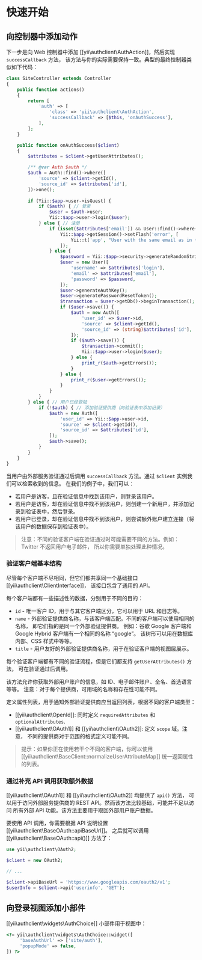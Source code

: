 快速开始
========

## 向控制器中添加动作

下一步是向 Web 控制器中添加 [[yii\authclient\AuthAction]]，然后实现 `successCallback` 方法，
该方法与你的实际需要保持一致。典型的最终控制器类似如下代码：

```php
class SiteController extends Controller
{
    public function actions()
    {
        return [
            'auth' => [
                'class' => 'yii\authclient\AuthAction',
                'successCallback' => [$this, 'onAuthSuccess'],
            ],
        ];
    }

    public function onAuthSuccess($client)
    {
        $attributes = $client->getUserAttributes();

        /** @var Auth $auth */
        $auth = Auth::find()->where([
            'source' => $client->getId(),
            'source_id' => $attributes['id'],
        ])->one();
        
        if (Yii::$app->user->isGuest) {
            if ($auth) { // 登录
                $user = $auth->user;
                Yii::$app->user->login($user);
            } else { // 注册
                if (isset($attributes['email']) && User::find()->where(['email' => $attributes['email']])->exists()) {
                    Yii::$app->getSession()->setFlash('error', [
                        Yii::t('app', "User with the same email as in {client} account already exists but isn't linked to it. Login using email first to link it.", ['client' => $client->getTitle()]),
                    ]);
                } else {
                    $password = Yii::$app->security->generateRandomString(6);
                    $user = new User([
                        'username' => $attributes['login'],
                        'email' => $attributes['email'],
                        'password' => $password,
                    ]);
                    $user->generateAuthKey();
                    $user->generatePasswordResetToken();
                    $transaction = $user->getDb()->beginTransaction();
                    if ($user->save()) {
                        $auth = new Auth([
                            'user_id' => $user->id,
                            'source' => $client->getId(),
                            'source_id' => (string)$attributes['id'],
                        ]);
                        if ($auth->save()) {
                            $transaction->commit();
                            Yii::$app->user->login($user);
                        } else {
                            print_r($auth->getErrors());
                        }
                    } else {
                        print_r($user->getErrors());
                    }
                }
            }
        } else { // 用户已经登陆
            if (!$auth) { // 添加验证提供商（向验证表中添加记录）
                $auth = new Auth([
                    'user_id' => Yii::$app->user->id,
                    'source' => $client->getId(),
                    'source_id' => $attributes['id'],
                ]);
                $auth->save();
            }
        }
    }
}
```

当用户由外部服务验证通过后调用 `successCallback` 方法。通过 `$client` 实例我们可以检索收到的信息。
在我们的例子中，我们可以：
 
- 若用户是访客，且在验证信息中找到该用户，则登录该用户。
- 若用户是访客，却在验证信息中找不到该用户，则创建一个新用户，并添加记录到验证表中，然后登录。
- 若用户已登录，却在验证信息中找不到该用户，则尝试额外账户建立连接（将该用户的数据保存到验证表中）。

> 注意：不同的验证客户端在验证通过时可能需要不同的方法。例如：Twitter 不返回用户电子邮件，
  所以你需要单独处理此种情况。

### 验证客户端基本结构

尽管每个客户端不尽相同，但它们都共享同一个基础接口 [[yii\authclient\ClientInterface]]，
该接口包含了通用的 API。

每个客户端都有一些描述性的数据，分别用于不同的目的：

- `id` - 唯一客户 ID，用于与其它客户端区分，它可以用于 URL 和日志等。
- `name` - 外部验证提供商名称，与该客户端匹配。不同的客户端可以使用相同的名称，
  即它们指的是同一个外部验证提供商。
  例如：谷歌 Google 客户端和 Google Hybrid 客户端有一个相同的名称 “google”。
  该树形可以用在数据库内部、CSS 样式中等等。
- `title` - 用户友好的外部验证提供商名称，用于在验证客户端的视图层展示。

每个验证客户端都有不同的验证流程，但是它们都支持 `getUserAttributes()` 方法，
可在验证通过后调用。

该方法允许你获取外部用户账户的信息，如 ID、电子邮件账户、全名、首选语言等等。
注意：对于每个提供商，可用域的名称和存在性可能不同。

定义属性列表，用于通知外部验证提供商应当返回列表，根据不同的客户端类型：

- [[yii\authclient\OpenId]]: 同时定义 `requiredAttributes` 和 `optionalAttributes`.
- [[yii\authclient\OAuth1]] 和 [[yii\authclient\OAuth2]]: 定义 `scope` 域。注意，
  不同的提供商对于范围的格式定义可能不同。

> 提示：如果你正在使用若干个不同的客户端，你可以使用 [[yii\authclient\BaseClient::normalizeUserAttributeMap]] 统一返回属性的列表。

### 通过补充 API 调用获取额外数据

[[yii\authclient\OAuth1]] 和 [[yii\authclient\OAuth2]] 均提供了 `api()` 方法，
可以用于访问外部服务提供商的 REST API。然而该方法比较基础，可能并不足以访问
所有外部 API 功能。该方法主要用于取回外部用户账户数据。

要使用 API 调用，你需要根据 API 说明设置 [[yii\authclient\BaseOAuth::apiBaseUrl]]。
之后就可以调用 [[yii\authclient\BaseOAuth::api()]] 方法了：

```php
use yii\authclient\OAuth2;

$client = new OAuth2;

// ...

$client->apiBaseUrl = 'https://www.googleapis.com/oauth2/v1';
$userInfo = $client->api('userinfo', 'GET');
```

## 向登录视图添加小部件

[[yii\authclient\widgets\AuthChoice]] 小部件用于视图中：

```php
<?= yii\authclient\widgets\AuthChoice::widget([
     'baseAuthUrl' => ['site/auth'],
     'popupMode' => false,
]) ?>
```

